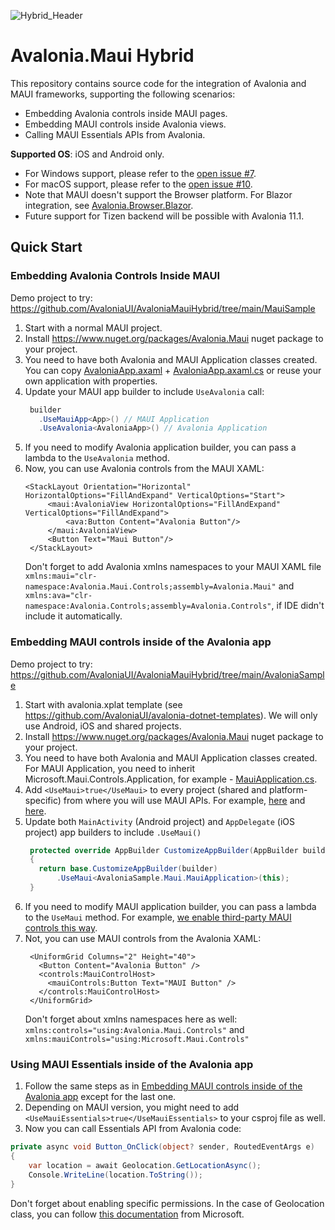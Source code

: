 
![Hybrid_Header](https://github.com/AvaloniaUI/AvaloniaMauiHybrid/assets/552074/3e43d1c1-ff2a-40ef-89d5-a8cc34ed732b)

# Avalonia.Maui Hybrid

This repository contains source code for the integration of Avalonia and MAUI frameworks, supporting the following scenarios:
- Embedding Avalonia controls inside MAUI pages.
- Embedding MAUI controls inside Avalonia views.
- Calling MAUI Essentials APIs from Avalonia.

**Supported OS**: iOS and Android only.
- For Windows support, please refer to the [open issue #7](https://github.com/AvaloniaUI/AvaloniaMauiHybrid/issues/7).
- For macOS support, please refer to the [open issue #10](https://github.com/AvaloniaUI/AvaloniaMauiHybrid/issues/10).
- Note that MAUI doesn't support the Browser platform. For Blazor integration, see [Avalonia.Browser.Blazor](https://www.nuget.org/packages/Avalonia.Browser.Blazor).
- Future support for Tizen backend will be possible with Avalonia 11.1.

## Quick Start

### Embedding Avalonia Controls Inside MAUI

Demo project to try: https://github.com/AvaloniaUI/AvaloniaMauiHybrid/tree/main/MauiSample

1. Start with a normal MAUI project.
2. Install https://www.nuget.org/packages/Avalonia.Maui nuget package to your project.
3. You need to have both Avalonia and MAUI Application classes created. You can copy [AvaloniaApp.axaml](https://github.com/AvaloniaUI/AvaloniaMauiHybrid/blob/main/MauiSample/AvaloniaApp.axaml) + [AvaloniaApp.axaml.cs](https://github.com/AvaloniaUI/AvaloniaMauiHybrid/blob/main/MauiSample/AvaloniaApp.axaml.cs) or reuse your own application with properties.
4. Update your MAUI app builder to include `UseAvalonia` call:
   ```csharp
    builder
      .UseMauiApp<App>() // MAUI Application
      .UseAvalonia<AvaloniaApp>() // Avalonia Application
   ```
5. If you need to modify Avalonia application builder, you can pass a lambda to the `UseAvalonia` method.
6. Now, you can use Avalonia controls from the MAUI XAML:
   ```xaml
   <StackLayout Orientation="Horizontal"  HorizontalOptions="FillAndExpand" VerticalOptions="Start">
        <maui:AvaloniaView HorizontalOptions="FillAndExpand" VerticalOptions="FillAndExpand">
            <ava:Button Content="Avalonia Button"/>
        </maui:AvaloniaView>
        <Button Text="Maui Button"/>
    </StackLayout>
   ```
   Don't forget to add Avalonia xmlns namespaces to your MAUI XAML file `xmlns:maui="clr-namespace:Avalonia.Maui.Controls;assembly=Avalonia.Maui"` and `xmlns:ava="clr-namespace:Avalonia.Controls;assembly=Avalonia.Controls"`, if IDE didn't include it automatically.


### Embedding MAUI controls inside of the Avalonia app

Demo project to try: https://github.com/AvaloniaUI/AvaloniaMauiHybrid/tree/main/AvaloniaSample

1. Start with avalonia.xplat template (see https://github.com/AvaloniaUI/avalonia-dotnet-templates). We will only use Android, iOS and shared projects.
2. Install https://www.nuget.org/packages/Avalonia.Maui nuget package to your project.
3. You need to have both Avalonia and MAUI Application classes created. For MAUI Application, you need to inherit Microsoft.Maui.Controls.Application, for example - [MauiApplication.cs](https://github.com/AvaloniaUI/AvaloniaMauiHybrid/blob/main/AvaloniaSample/AvaloniaSample/Maui/MauiApplication.cs).
4. Add `<UseMaui>true</UseMaui>` to every project (shared and platform-specific) from where you will use MAUI APIs. For example, [here](https://github.com/AvaloniaUI/AvaloniaMauiHybrid/blob/main/AvaloniaSample/AvaloniaSample/AvaloniaSample.csproj#L4) and [here](https://github.com/AvaloniaUI/AvaloniaMauiHybrid/blob/main/AvaloniaSample/AvaloniaSample.iOS/AvaloniaSample.iOS.csproj#L4).
5. Update both `MainActivity` (Android project) and `AppDelegate` (iOS project) app builders to include `.UseMaui()`
   ```csharp
    protected override AppBuilder CustomizeAppBuilder(AppBuilder builder)
    {
      return base.CustomizeAppBuilder(builder)
          .UseMaui<AvaloniaSample.Maui.MauiApplication>(this);
    }
   ```
6. If you need to modify MAUI application builder, you can pass a lambda to the `UseMaui` method. For example, [we enable third-party MAUI controls this way](https://github.com/AvaloniaUI/AvaloniaMauiHybrid/blob/main/AvaloniaSample/AvaloniaSample.iOS/AppDelegate.cs#L26-L28).
7. Not, you can use MAUI controls from the Avalonia XAML:
   ```xaml
    <UniformGrid Columns="2" Height="40">
      <Button Content="Avalonia Button" />
      <controls:MauiControlHost>
        <mauiControls:Button Text="MAUI Button" />
      </controls:MauiControlHost>
    </UniformGrid>
   ```
   Don't forget about xmlns namespaces here as well: `xmlns:controls="using:Avalonia.Maui.Controls"` and `xmlns:mauiControls="using:Microsoft.Maui.Controls"`


### Using MAUI Essentials inside of the Avalonia app

1. Follow the same steps as in [Embedding MAUI controls inside of the Avalonia app](#embedding-maui-controls-inside-of-the-avalonia-app) except for the last one.
2. Depending on MAUI version, you might need to add `<UseMauiEssentials>true</UseMauiEssentials>` to your csproj file as well.
3. Now you can call Essentials API from Avalonia code:
```csharp
private async void Button_OnClick(object? sender, RoutedEventArgs e)
{
    var location = await Geolocation.GetLocationAsync();
    Console.WriteLine(location.ToString());
}
```
Don't forget about enabling specific permissions. In the case of Geolocation class, you can follow [this documentation](https://learn.microsoft.com/en-us/xamarin/essentials/geolocation?tabs=android) from Microsoft.

